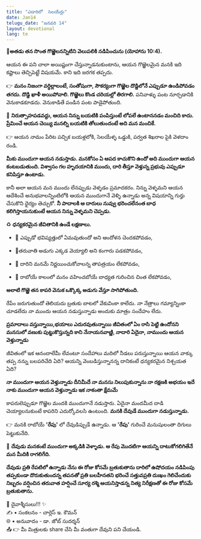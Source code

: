 ```yaml
---
title: "ఎడారిలో  సెలయేర్లు"
date: Jan14
telugu_date: "జనవరి 14"
layout: devotional
lang: te
---
```



**📖అతడు తన సొంత గొఱ్ఱెలనన్నిటిని వెలుపలికి నడిపించును (యోహాను 10:4).**

ఆయన ఈ పని చాలా అయిష్టంగా చేస్తున్నాడనుకుంటాను, ఆయన గొఱ్ఱెలమైన మనకి ఇది కష్టాలు తెచ్చిపెట్టే విషయమే. కాని ఇది జరగక తప్పదు. 

👉 **మనం నిజంగా వర్ధిల్లాలంటే, సంతోషంగా, సౌకర్యంగా గొఱ్ఱెల దొడ్డిలోనే ఎప్పుడూ ఉండిపోవడం తగదు. దొడ్డి ఖాళీ అయిపోవాలి. గొఱ్ఱెలు కొండ చరియల్లో తిరగాలి.** పనివాళ్ళు పంట నూర్చడానికి వెనుకాడకూడదు. వెనుకాడితే పండిన పంట పాడైపోతుంది.

🔺 **నిరుత్సాహపడవద్దు, ఆయన నిన్ను బయటికి పంపిస్తుంటే లోపలే ఉంటాననడం మంచిది కాదు. ప్రేమించే ఆయన చెయ్యి మనల్ని బయటికి తోలుతుందంటే అది మన మంచికే.**

👉 ఆయన నామం పేరిట పచ్చిక బయళ్లలోకి, సెలయేళ్ళ ఒడ్డుకి, పర్వత శిఖరాల పైకి వెళదాం రండి. 

**మీకు ముందుగా ఆయన నడుస్తాడు. మనకోసం ఏ ఆపద కాచుకొని ఉందో అది ముందుగా ఆయన కంటబడుతుంది. విశ్వాసం గల హృదయానికి ముందు, దారి తీస్తూ వెళ్తున్న ప్రభువు ఎప్పుడూ కనిపిస్తూ ఉంటాడు.**

 కానీ అలా ఆయన మన ముందు లేనప్పుడు వెళ్ళడం ప్రమాదకరం. నిన్ను వెళ్ళమని ఆయన ఆదేశించే అనుభవాలన్నింటిలోకి ఆయన ముందుగానే వెళ్ళి ఉన్నాడు అన్న విషయాన్ని గుర్తు చేసుకొని ధైర్యం తెచ్చుకో. 
**నీ పాదాలకి ఆ దారులు నువ్వు భరించలేనంత బాధ కలిగిస్తాయనుకుంటే ఆయన నిన్ను వెళ్ళమని చెప్పడు.**

♻  **ధన్యకరమైన జీవితానికి ఉండే లక్షణాలు.**

- 🔹 ఎప్పుడో భవిష్యత్తులో ఏమవుతుందో అని ఆందోళన చెందకపోవడం,

- 🔹తరువాతి అడుగు ఎక్కడ వెయ్యాలి అని కంగారు పడకపోవడం,

- 🔹 దారిని మనమే నిర్ణయించుకోవాలన్న తాపత్రయం లేకపోవడం,

- 🔹 రాబోయే కాలంలో మనం వహించబోయే బాధ్యత గురించిన చింత లేకపోవడం,

**అలాటి  గొఱ్ఱె తన కాపరి వెనుక ఒక్కొక్క అడుగు వేస్తూ సాగిపోతుంది.**

రేపేం జరుగుతుందో తెలియదు బ్రతుకు బాటలో వేకువింకా కాలేదు. నా నేత్రాలు గమ్యాన్నింకా చూడలేదు నా ముందు ఆయన నడుస్తున్నాడు అందుకు మాత్రం సందేహం లేదు.

**ప్రమాదాలు వస్తున్నాయి,భయాలు ఎదురవుతున్నాయి జీవితంలో ఏం రాసి పెట్టి ఉందోనని మనసులో వణుకు పుట్టుకొస్తున్నది కాని నేనాయనవాణ్ణి, నాదారి ఏదైనా, నాముందు ఆయన వెళ్తున్నాడు**

జీవితంలో ఇక ఆనందాలేమీ లేవంటూ సందేహాలు మదిలో నీడలు పరుస్తున్నాయి ఆయన వాక్కు తప్ప నన్ను బలపరిచేది ఏది? ఆయన్ని వెంబడిస్తున్నానన్న దానికంటే ధన్యకరమైన నిశ్చయత ఏది?

**నా ముందుగా ఆయన వెళ్తున్నాడు దీనిమీదే నా మనసు నిలుపుకున్నాను నా రక్షణకి అభయం ఇదే నాకు ముందుగా ఆయన వెళ్తున్నాడు ఇక నాకంతా క్షేమమే**

కాపరులెప్పుడూ గొఱ్ఱెల మందకి ముందుగానే నడుస్తారు. ఏదైనా మందమీద దాడి చెయ్యాలనుకుంటే కాపరిని ఎదుర్కోవలసి ఉంటుంది. 
**మనకి దేవుడే ముందుగా నడుస్తున్నాడు.**

👉 మనకి రాబోయే **'రేపు'** లో దేవుడిప్పుడే ఉన్నాడు. ఆ **'రేపు'** గురించే మనుషులంతా దిగులు పెట్టుకునేది. 

🔺 **దేవుడు మనకంటే ముందుగా అక్కడికి వెళ్ళాడు. ఆ రేపు మొదటిగా ఆయన్ని దాటుకోగలిగితేనే మన మీదికి రాగలిగేది.**

**దేవుడు ప్రతి రేపటిలో ఉన్నాడు నేను ఈ రోజు కోసమే బ్రతుకుతాను దారిలో ఉషోదయం నడిపింపు తప్పకుండా దొరుకుతుందన్న తపనతో ప్రతి బలహీనతని భరించే సత్తువప్రతి దుఃఖం గెలిచేందుకు  నిబ్బరం వర్షించిన తరువాత హర్షించే సూర్య రశ్మి ఆయనిస్తాడన్న  నిత్య నిరీక్షణతో ఈ రోజు కోసమే బ్రతుకుతాను.**

<div class="blessing">🙏 <span class="bless-text">దైవాశ్శీసులు!!!</span> ✨</div>

<div class="credit">✍️ <span class="credit-text">▪ సంకలనం - చార్లెస్ ఇ. కౌమన్</span></div>
<div class="credit">🌐 <span class="credit-text">▪ అనువాదం - డా. జోబ్ సుదర్శన్</span></div>


<div class="share">📤 👉 <span class="share-text">మీ మిత్రులకు share చేసి మీ వంతుగా దేవుని పని చేయండి.</span></div>
